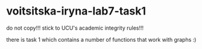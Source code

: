 # voitsitska-iryna-lab7-task1
do not copy!!! stick to UCU's academic integrity rules!!!

there is task 1 which contains a number of functions that work with graphs :)
